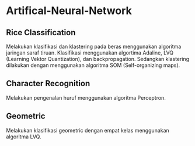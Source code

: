 # Artifical-Neural-Network

## Rice Classification 
Melakukan klasifikasi dan klastering pada beras menggunakan algoritma jaringan saraf tiruan.
Klasifikasi menggunakan algortima Adaline, LVQ (Learning Vektor Quantization), dan backpropagation. Sedangkan klastering dilakukan dengan menggunakan algoritma SOM (Self-organizing maps).

## Character Recognition
Melakukan pengenalan huruf menggunakan algoritma Perceptron.

## Geometric
Melakukan klasifikasi geometric dengan empat kelas menggunakan algoritma LVQ.
